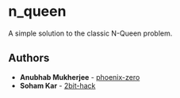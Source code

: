 # n_queen

A simple solution to the classic N-Queen problem.

## Authors

- **Anubhab Mukherjee** - [phoenix-zero](https://github.com/phoenix-zero)
- **Soham Kar** - [2bit-hack](https://github.com/2bit-hack)
